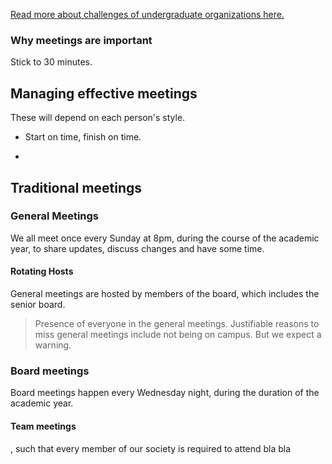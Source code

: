 
[Read more about challenges of undergraduate organizations here.]()

### Why meetings are important

Stick to 30 minutes.

## Managing effective meetings

These will depend on each person's style.

- Start on time, finish on time.

-

## Traditional meetings

### General Meetings

We all meet once every Sunday at 8pm, during the course of the academic year, to share updates, discuss changes and have some time.

#### Rotating Hosts

General meetings are hosted by members of the board, which includes the senior board.

> Presence of everyone in the general meetings. Justifiable reasons to miss general meetings include not being on campus. But we expect a warning.

### Board meetings

Board meetings happen every Wednesday night, during the duration of the academic year.

#### Team meetings

, such that every member of our society is required to attend bla bla